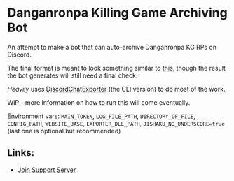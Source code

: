 # Danganronpa Killing Game Archiving Bot
An attempt to make a bot that can auto-archive Danganronpa KG RPs on Discord.

The final format is meant to look something similar to [this](https://astrea49.github.io/PD-Season-3-Archive/), though the result the bot generates will still need a final check.

*Heavily* uses [DiscordChatExporter](https://github.com/Tyrrrz/DiscordChatExporter) (the CLI version) to do most of the work.

WIP - more information on how to run this will come eventually.

Environment vars: `MAIN_TOKEN`, `LOG_FILE_PATH`, `DIRECTORY_OF_FILE`, `CONFIG_PATH`, `WEBSITE_BASE`, `EXPORTER_DLL_PATH`, `JISHAKU_NO_UNDERSCORE=true` (last one is optional but recommended)

## Links:
* [Join Support Server](https://discord.gg/NSdetwGjpK)
